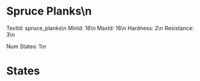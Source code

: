 # Spruce Planks\n
TextId: spruce_planks\n
MinId: 16\n
MaxId: 16\n
Hardness: 2\n
Resistance: 3\n

Num States: 1\n
# States
```

```
